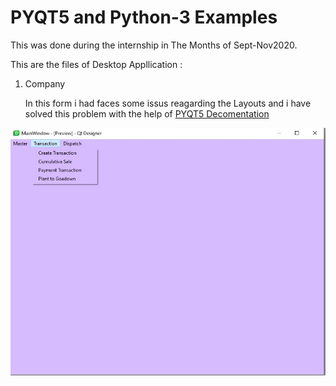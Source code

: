 # **PYQT5 and Python-3 Examples** 

This was done during the internship in The Months of Sept-Nov2020.

This are the files of Desktop Appllication :
1. Company

    In this form i had faces some issus reagarding the Layouts and i have solved this problem with the help of [PYQT5 Decomentation](https://doc.qt.io/qt-5/layout.html)

![Company snap Forms](/ESnaps/Company.jpg)
